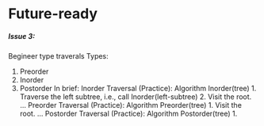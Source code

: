 # Future-ready

##### Issue 3:
Begineer type
traverals Types: 
1. Preorder 
2. Inorder
3. Postorder
In brief: Inorder Traversal (Practice): Algorithm Inorder(tree) 1. Traverse the left subtree, i.e., call Inorder(left-subtree) 2. Visit the root. ...
Preorder Traversal (Practice): Algorithm Preorder(tree) 1. Visit the root. ...
Postorder Traversal (Practice): Algorithm Postorder(tree) 1.
